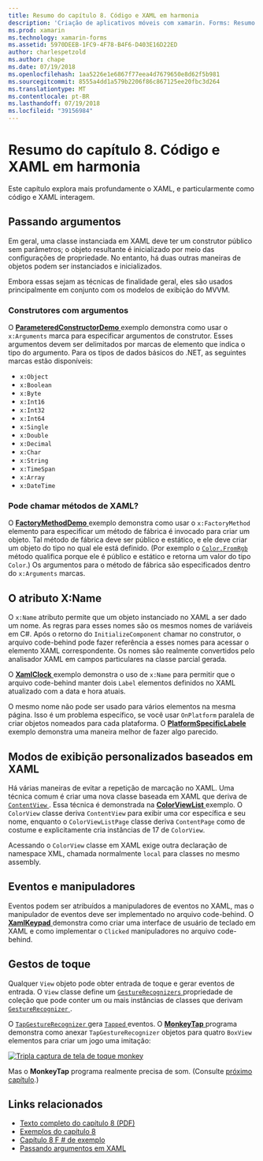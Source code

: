 ```yaml
---
title: Resumo do capítulo 8. Código e XAML em harmonia
description: 'Criação de aplicativos móveis com xamarin. Forms: Resumo do capítulo 8. Código e XAML em harmonia'
ms.prod: xamarin
ms.technology: xamarin-forms
ms.assetid: 5970DEEB-1FC9-4F78-B4F6-D403E16D22ED
author: charlespetzold
ms.author: chape
ms.date: 07/19/2018
ms.openlocfilehash: 1aa5226e1e6867f77eea4d7679650e8d62f5b981
ms.sourcegitcommit: 8555a4dd1a579b2206f86c867125ee20fbc3d264
ms.translationtype: MT
ms.contentlocale: pt-BR
ms.lasthandoff: 07/19/2018
ms.locfileid: "39156984"
---
```

# <a name="summary-of-chapter-8-code-and-xaml-in-harmony"></a>Resumo do capítulo 8. Código e XAML em harmonia

Este capítulo explora mais profundamente o XAML, e particularmente como código e XAML interagem.

## <a name="passing-arguments"></a>Passando argumentos

Em geral, uma classe instanciada em XAML deve ter um construtor público sem parâmetros; o objeto resultante é inicializado por meio das configurações de propriedade. No entanto, há duas outras maneiras de objetos podem ser instanciados e inicializados.

Embora essas sejam as técnicas de finalidade geral, eles são usados principalmente em conjunto com os modelos de exibição do MVVM.

### <a name="constructors-with-arguments"></a>Construtores com argumentos

O [ **ParameteredConstructorDemo** ](https://github.com/xamarin/xamarin-forms-book-samples/tree/master/Chapter08/ParameteredConstructorDemo) exemplo demonstra como usar o `x:Arguments` marca para especificar argumentos de construtor. Esses argumentos devem ser delimitados por marcas de elemento que indica o tipo do argumento. Para os tipos de dados básicos do .NET, as seguintes marcas estão disponíveis:

- `x:Object`
- `x:Boolean`
- `x:Byte`
- `x:Int16`
- `x:Int32`
- `x:Int64`
- `x:Single`
- `x:Double`
- `x:Decimal`
- `x:Char`
- `x:String`
- `x:TimeSpan`
- `x:Array`
- `x:DateTime`

### <a name="can-i-call-methods-from-xaml"></a>Pode chamar métodos de XAML?

O [ **FactoryMethodDemo** ](https://github.com/xamarin/xamarin-forms-book-samples/tree/master/Chapter08/FactoryMethodDemo) exemplo demonstra como usar o `x:FactoryMethod` elemento para especificar um método de fábrica é invocado para criar um objeto. Tal método de fábrica deve ser público e estático, e ele deve criar um objeto do tipo no qual ele está definido. (Por exemplo o [ `Color.FromRgb` ](xref:Xamarin.Forms.Color.FromRgb(System.Double,System.Double,System.Double)) método qualifica porque ele é público e estático e retorna um valor do tipo `Color`.) Os argumentos para o método de fábrica são especificados dentro do `x:Arguments` marcas.

## <a name="the-xname-attribute"></a>O atributo X:Name

O `x:Name` atributo permite que um objeto instanciado no XAML a ser dado um nome. As regras para esses nomes são os mesmos nomes de variáveis em C#. Após o retorno do `InitializeComponent` chamar no construtor, o arquivo code-behind pode fazer referência a esses nomes para acessar o elemento XAML correspondente. Os nomes são realmente convertidos pelo analisador XAML em campos particulares na classe parcial gerada.

O [ **XamlClock** ](https://github.com/xamarin/xamarin-forms-book-samples/tree/master/Chapter08/XamlClock) exemplo demonstra o uso de `x:Name` para permitir que o arquivo code-behind manter dois `Label` elementos definidos no XAML atualizado com a data e hora atuais.

O mesmo nome não pode ser usado para vários elementos na mesma página. Isso é um problema específico, se você usar `OnPlatform` paralela de criar objetos nomeados para cada plataforma. O [ **PlatformSpecificLabele** ](https://github.com/xamarin/xamarin-forms-book-samples/tree/master/Chapter08/PlatformSpecificLabels) exemplo demonstra uma maneira melhor de fazer algo parecido.

## <a name="custom-xaml-based-views"></a>Modos de exibição personalizados baseados em XAML

Há várias maneiras de evitar a repetição de marcação no XAML. Uma técnica comum é criar uma nova classe baseada em XAML que deriva de [ `ContentView` ](xref:Xamarin.Forms.ContentView). Essa técnica é demonstrada na [ **ColorViewList** ](https://github.com/xamarin/xamarin-forms-book-samples/tree/master/Chapter08/ColorViewList) exemplo. O `ColorView` classe deriva `ContentView` para exibir uma cor específica e seu nome, enquanto o `ColorViewListPage` classe deriva `ContentPage` como de costume e explicitamente cria instâncias de 17 de `ColorView`.

Acessando o `ColorView` classe em XAML exige outra declaração de namespace XML, chamada normalmente `local` para classes no mesmo assembly.

## <a name="events-and-handlers"></a>Eventos e manipuladores

Eventos podem ser atribuídos a manipuladores de eventos no XAML, mas o manipulador de eventos deve ser implementado no arquivo code-behind. O [ **XamlKeypad** ](https://github.com/xamarin/xamarin-forms-book-samples/tree/master/Chapter08/XamlKeypad) demonstra como criar uma interface de usuário de teclado em XAML e como implementar o `Clicked` manipuladores no arquivo code-behind.

## <a name="tap-gestures"></a>Gestos de toque

Qualquer `View` objeto pode obter entrada de toque e gerar eventos de entrada. O `View` classe define um [ `GestureRecognizers` ](xref:Xamarin.Forms.View.GestureRecognizers) propriedade de coleção que pode conter um ou mais instâncias de classes que derivam [ `GestureRecognizer` ](xref:Xamarin.Forms.GestureRecognizer).

O [ `TapGestureRecognizer` ](xref:Xamarin.Forms.TapGestureRecognizer) gera [ `Tapped` ](xref:Xamarin.Forms.TapGestureRecognizer.Tapped) eventos. O [ **MonkeyTap** ](https://github.com/xamarin/xamarin-forms-book-samples/tree/master/Chapter08/MonkeyTap) programa demonstra como anexar `TapGestureRecognizer` objetos para quatro `BoxView` elementos para criar um jogo uma imitação:

[![Tripla captura de tela de toque monkey](images/ch08fg07-small.png "imitação jogo")](images/ch08fg07-large.png#lightbox "jogo de imitação")

Mas o **MonkeyTap** programa realmente precisa de som. (Consulte [próximo capítulo](chapter09.md).)

## <a name="related-links"></a>Links relacionados

- [Texto completo do capítulo 8 (PDF)](https://download.xamarin.com/developer/xamarin-forms-book/XamarinFormsBook-Ch08-Apr2016.pdf)
- [Exemplos do capítulo 8](https://github.com/xamarin/xamarin-forms-book-samples/tree/master/Chapter08)
- [Capítulo 8 F # de exemplo](https://github.com/xamarin/xamarin-forms-book-samples/tree/master/Chapter08/FS/XamlKeypad)
- [Passando argumentos em XAML](~/xamarin-forms/xaml/passing-arguments.md)
